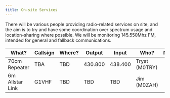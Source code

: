 ```yaml
---
title: On-site Services
---
```


There will be various people providing radio-related services on site, and the aim is to try and have some coordination over spectrum usage and location-sharing where possible. We will be monitoring 145.550Mhz FM, intended for general and fallback communications.

|What?                    |Callsign | Where?                                |Output   |Input    | Who?         |Notes      |
|-------------------------|---------|---------------------------------------|---------|---------|--------------|-----------|
|70cm Repeater  |TBA   |TBD|430.800 |438.400 |Tryst (M0TRY)   ||To be discussed
|6m Allstar Link          |G1VHF        |TBD|TBD |TBD |Jim (M0ZAH)   ||
